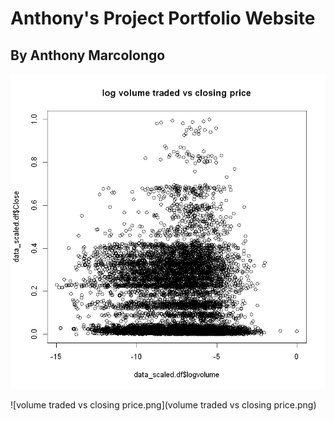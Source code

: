 # Anthony's Project Portfolio Website
## By Anthony Marcolongo

![Log of Volume Traded vs Closing Price](log%20volume%20traded%20vs%20closing%20price.png)

![volume traded vs closing price.png](volume traded vs closing price.png)
